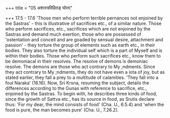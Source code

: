 +++
title = "05 अशास्त्रविहितङ् घोरम्"

+++
17.5 - 17.6 'Those men who perform terrible pernances not enjoined by the Sastras' - this is illustrative of sacrifices etc., of a similar nature. Those who perform sacrifices, etc., sacrifices which are not enjoined by the Sastras and demand much exertion, those who are possessed of 'ostentation and conceit and are goaded by sensual desire,
attachment and passion' - they torture the group of elements such as earth etc., in their bodies. They also torture the individual self which is a part of Myself and is within their bodies. Those who perform such sacrifices etc., know them to be demoniacal in their resolves. The resolve of demons is demoniac resolve. The demons are those who act contrary to My ;ndments. Since they act contrary to My ;ndments, they do not have even a iota of joy, but as stated earlier, they fall a prey to a multitude of calamities. 'They fall into a foul Naraka' (16.16). Now,
Sri Krsna, resuming the subject, details the differences according to the Gunas with reference to sacrifice, etc., enjoined by the Sastras. To begin with, he describes three kinds of food, since the growth of Sattva etc., has its source in food, as Srutis declare thus: 'For my dear, the mind consists of food' (Cha. U., 6.5.4) and 'when the food is pure, the man becomes pure' (Cha. U., 7.26.2).
